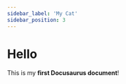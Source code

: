 ```yaml
---
sidebar_label: 'My Cat'
sidebar_position: 3
---
```


# Hello

This is my **first Docusaurus document**!
